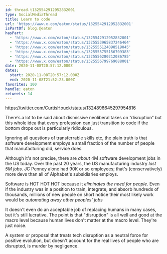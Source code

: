 ```yaml
---
id: thread.t1325542912952832001
type: SocialMediaThread
title: Learn to code
url: 'https://www.x.com/eaton/status/1325542912952832001'
isPartOf: blog.@eaton
hasPart:
  - 'https://www.x.com/eaton/status/1325542912952832001'
  - 'https://www.x.com/eaton/status/1325553965837246464'
  - 'https://www.x.com/eaton/status/1325555124098519045'
  - 'https://www.x.com/eaton/status/1325555755156709383'
  - 'https://www.x.com/eaton/status/1325556280212086785'
  - 'https://www.x.com/eaton/status/1325556799769088001'
date: 2020-11-08T20:57:12.000Z
dates:
  start: 2020-11-08T20:57:12.000Z
  end: 2020-11-08T21:52:23.000Z
favorites: 100
handle: eaton
retweets: 14
---
```

https://twitter.com/CurtisHouck/status/1324896645297954816

There’s a lot to be said about dismissive neoliberal takes on “disruption“ but this whole idea that every profession can just transition to code if the bottom drops out is particularly ridiculous.

Ignoring all questions of transferrable skills etc, the plain truth is that software development employs a small fraction of the number of people that manufacturing did, service does.

Although it's not precise, there are *about* 4M software development jobs in the US today. Over the past 20 years, the US manufacturing industry *lost 5M jobs*. JC Penney alone had 90K or so employees; that's (conservatively) more devs than all of Alphabet's subsidiaries employs.

Software is HOT HOT HOT because it *eliminates the need for people*. Even if the industry was in a position to train, integrate, and absorb hundreds of thousands, millions of new people on short notice their most likely work would be *automating away other peoples' jobs*

It doesn't even do an acceptable job of replacing humans in many cases, but it's still lucrative. The point is that "disruption" is all well and good at the macro level because human lives don't matter at the macro level. They're just noise.

A system or proposal that treats tech disruption as a neutral force for positive evolution, but doesn't account for the real lives of people who are disrupted, is murder by negligence.

